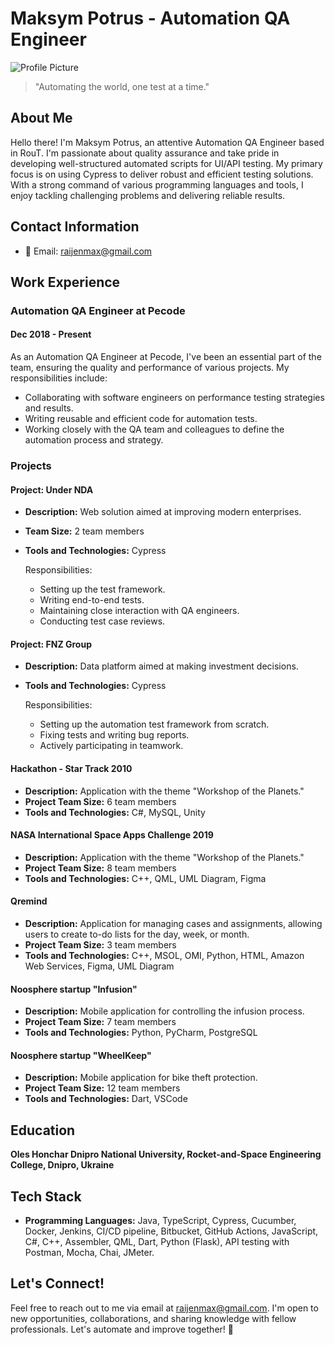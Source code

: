 # Maksym Potrus - Automation QA Engineer

![Profile Picture](https://your-image-url.com)

> "Automating the world, one test at a time."

## About Me

Hello there! I'm Maksym Potrus, an attentive Automation QA Engineer based in RouT. I'm passionate about quality assurance and take pride in developing well-structured automated scripts for UI/API testing. My primary focus is on using Cypress to deliver robust and efficient testing solutions. With a strong command of various programming languages and tools, I enjoy tackling challenging problems and delivering reliable results.

## Contact Information

- 📧 Email: raijenmax@gmail.com

## Work Experience

### Automation QA Engineer at Pecode
#### Dec 2018 - Present

As an Automation QA Engineer at Pecode, I've been an essential part of the team, ensuring the quality and performance of various projects. My responsibilities include:

- Collaborating with software engineers on performance testing strategies and results.
- Writing reusable and efficient code for automation tests.
- Working closely with the QA team and colleagues to define the automation process and strategy.

### Projects

#### Project: Under NDA

- **Description:** Web solution aimed at improving modern enterprises.
- **Team Size:** 2 team members
- **Tools and Technologies:** Cypress

   Responsibilities:
   - Setting up the test framework.
   - Writing end-to-end tests.
   - Maintaining close interaction with QA engineers.
   - Conducting test case reviews.

#### Project: FNZ Group

- **Description:** Data platform aimed at making investment decisions.
- **Tools and Technologies:** Cypress

   Responsibilities:
   - Setting up the automation test framework from scratch.
   - Fixing tests and writing bug reports.
   - Actively participating in teamwork.

#### Hackathon - Star Track 2010

- **Description:** Application with the theme "Workshop of the Planets."
- **Project Team Size:** 6 team members
- **Tools and Technologies:** C#, MySQL, Unity

#### NASA International Space Apps Challenge 2019

- **Description:** Application with the theme "Workshop of the Planets."
- **Project Team Size:** 8 team members
- **Tools and Technologies:** C++, QML, UML Diagram, Figma

#### Qremind

- **Description:** Application for managing cases and assignments, allowing users to create to-do lists for the day, week, or month.
- **Project Team Size:** 3 team members
- **Tools and Technologies:** C++, MSOL, OMI, Python, HTML, Amazon Web Services, Figma, UML Diagram

#### Noosphere startup "Infusion"

- **Description:** Mobile application for controlling the infusion process.
- **Project Team Size:** 7 team members
- **Tools and Technologies:** Python, PyCharm, PostgreSQL

#### Noosphere startup "WheelKeep"

- **Description:** Mobile application for bike theft protection.
- **Project Team Size:** 12 team members
- **Tools and Technologies:** Dart, VSCode

## Education

**Oles Honchar Dnipro National University, Rocket-and-Space Engineering College, Dnipro, Ukraine**

## Tech Stack

- **Programming Languages:** Java, TypeScript, Cypress, Cucumber, Docker, Jenkins, CI/CD pipeline, Bitbucket, GitHub Actions, JavaScript, C#, C++, Assembler, QML, Dart, Python (Flask), API testing with Postman, Mocha, Chai, JMeter.

## Let's Connect!

Feel free to reach out to me via email at raijenmax@gmail.com. I'm open to new opportunities, collaborations, and sharing knowledge with fellow professionals. Let's automate and improve together! 🤝
